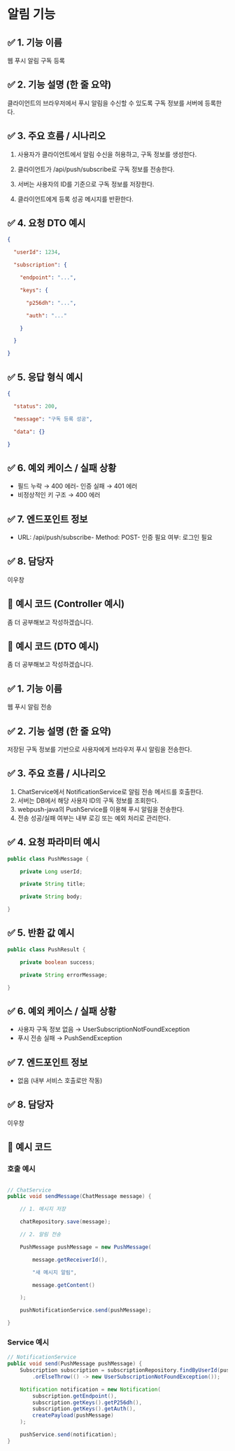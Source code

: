 

# 알림 기능

## ✅ 1. 기능 이름

웹 푸시 알림 구독 등록

## ✅ 2. 기능 설명 (한 줄 요약)

클라이언트의 브라우저에서 푸시 알림을 수신할 수 있도록 구독 정보를 서버에 등록한다.

## ✅ 3. 주요 흐름 / 시나리오

1. 사용자가 클라이언트에서 알림 수신을 허용하고, 구독 정보를 생성한다.

2. 클라이언트가 /api/push/subscribe로 구독 정보를 전송한다.

3. 서버는 사용자의 ID를 기준으로 구독 정보를 저장한다.

4. 클라이언트에게 등록 성공 메시지를 반환한다.

## ✅ 4. 요청 DTO 예시

```json
{

  "userId": 1234,

  "subscription": {

    "endpoint": "...",

    "keys": {

      "p256dh": "...",

      "auth": "..."

    }

  }

}  
```

## ✅ 5. 응답 형식 예시

```json
{

  "status": 200,

  "message": "구독 등록 성공",

  "data": {}

}  
```

## ✅ 6. 예외 케이스 / 실패 상황

- 필드 누락 → 400 에러- 인증 실패 → 401 에러  
- 비정상적인 키 구조 → 400 에러

## ✅ 7. 엔드포인트 정보

- URL: /api/push/subscribe- Method: POST- 인증 필요 여부: 로그인 필요

## ✅ 8. 담당자

이우창

## 📌 예시 코드 (Controller 예시)

좀 더 공부해보고 작성하겠습니다.  

## 📌 예시 코드 (DTO 예시)

좀 더 공부해보고 작성하겠습니다.  





## ✅ 1. 기능 이름

웹 푸시 알림 전송

## ✅ 2. 기능 설명 (한 줄 요약)

저장된 구독 정보를 기반으로 사용자에게 브라우저 푸시 알림을 전송한다.

## ✅ 3. 주요 흐름 / 시나리오

1. ChatService에서 NotificationService로 알림 전송 메서드를 호출한다.
2. 서버는 DB에서 해당 사용자 ID의 구독 정보를 조회한다.  
3. webpush-java의 PushService를 이용해 푸시 알림을 전송한다.
4. 전송 성공/실패 여부는 내부 로깅 또는 예외 처리로 관리한다.

## ✅ 4. 요청 파라미터 예시

```java
public class PushMessage {

    private Long userId;

    private String title;

    private String body;

}  
```

## ✅ 5. 반환 값 예시

```java
public class PushResult {

    private boolean success;

    private String errorMessage;

}
```

## ✅ 6. 예외 케이스 / 실패 상황

- 사용자 구독 정보 없음 → UserSubscriptionNotFoundException
- 푸시 전송 실패 → PushSendException

## ✅ 7. 엔드포인트 정보

- 없음 (내부 서비스 호출로만 작동)  

## ✅ 8. 담당자

이우창

## 📌 예시 코드

### 호출 예시

```java

// ChatService
public void sendMessage(ChatMessage message) {

    // 1. 메시지 저장

    chatRepository.save(message);

    // 2. 알림 전송

    PushMessage pushMessage = new PushMessage(

        message.getReceiverId(),

        "새 메시지 알림",

        message.getContent()

    );

    pushNotificationService.send(pushMessage);

}
```

### Service 예시

```java
// NotificationService
public void send(PushMessage pushMessage) {
    Subscription subscription = subscriptionRepository.findByUserId(pushMessage.getUserId())
        .orElseThrow(() -> new UserSubscriptionNotFoundException());

    Notification notification = new Notification(
        subscription.getEndpoint(),
        subscription.getKeys().getP256dh(),
        subscription.getKeys().getAuth(),
        createPayload(pushMessage)
    );

    pushService.send(notification);
}
```


